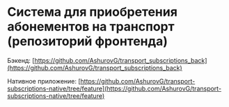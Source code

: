 # Система для приобретения абонементов на транспорт (репозиторий фронтенда)

Бэкенд: [https://github.com/AshurovG/transport_subscriptions_back](https://github.com/AshurovG/transport_subscriptions_back)

Нативное приложение: [https://github.com/AshurovG/transport-subscriptions-native/tree/feature](https://github.com/AshurovG/transport-subscriptions-native/tree/feature)
